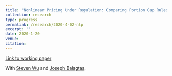 ```yaml
---
title: "Nonlinear Pricing Under Regulation: Comparing Portion Cap Rules and Taxes in the Laboratory"
collection: research
type: progress
permalink: /research/2020-4-02-nlp
excerpt: ''
date: 2020-1-20
venue: 
citation: 
---
```

[Link to working paper](http://jgnunol.github.io/files/capTaxLaboratory.pdf)

With [Steven Wu](https://ag.purdue.edu/agecon/Pages/profile.aspx?strAlias=sywu) and [Joseph Balagtas](https://ag.purdue.edu/agecon/Pages/Profile.aspx?strAlias=balagtas).

